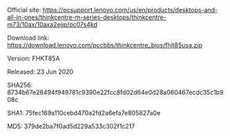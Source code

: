 Official site: https://pcsupport.lenovo.com/us/en/products/desktops-and-all-in-ones/thinkcentre-m-series-desktops/thinkcentre-m73/10ax/10axa2ejjp/pc07s4kd

Download link: https://download.lenovo.com/pccbbs/thinkcentre_bios/fhjt85usa.zip

Version: FHKT85A

Released: 23 Jun 2020

SHA256: 8734b67e28494f949781c9390e22fcc8fd02d64e0d28a060467ecdc35c1b908c

SHA1: 75fec169a110cebd470a2fd2a6efa7e805827a0e

MD5: 379de2ba7f0ad5d229a533c302f1c217
